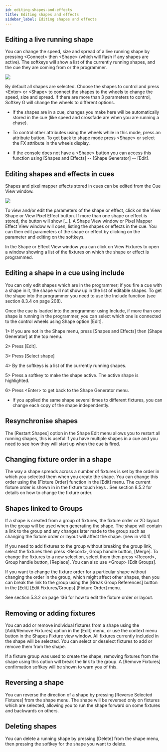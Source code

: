 ```yaml
---
id: editing-shapes-and-effects 
title: Editing shapes and effects
sidebar_label: Editing shapes and effects
---
```


Editing a live running shape
----------------------------

You can change the speed, size and spread of a live running shape by
pressing \<Connect\> then \<Shape\> (which will flash if any shapes are
active). The softkeys will show a list of the currently running shapes,
and the cue they are coming from or the programmer.

![](/docs/images/image201.png)

By default all shapes are selected. Choose the shapes to control and
press \<Enter\> or \<Shape\> to connect the shapes to the wheels to
change the speed, size and spread. If there are more than 3 parameters
to control, Softkey G will change the wheels to different options.

-   If the shapes are in a cue, changes you make here will be
    automatically stored in the cue (like speed and crossfade are when
    you are running a chase).

-   To control other attributes using the wheels while in this mode,
    press an attribute button. To get back to shape mode press \<Shape\>
    or select the FX attribute in the wheels display.

-   If the console does not have a \<Shape\> button you can access this
    function using \[Shapes and Effects\] -- \[Shape Generator\] --
    \[Edit\].

Editing shapes and effects in cues
----------------------------------

Shapes and pixel mapper effects stored in cues can be edited from the
Cue View window.

![](/docs/images/image202.png)

To view and/or edit the parameters of the shape or effect, click on the
View Shape or View Pixel Effect button. If more than one shape or effect
is stored, the button will show \[...\]. A Shape View window or Pixel
Mapper Effect View window will open, listing the shapes or effects in
the cue. You can then edit parameters of the shape or effect by clicking
on the parameter and editing on the softkeys.

In the Shape or Effect View window you can click on View Fixtures to
open a window showing a list of the fixtures on which the shape or
effect is programmed.

Editing a shape in a cue using include
--------------------------------------

You can only edit shapes which are in the programmer; if you fire a cue
with a shape in it, the shape will not show up in the list of editable
shapes. To get the shape into the programmer you need to use the Include
function (see section 8.3.4 on page 208).

Once the cue is loaded into the programmer using Include, if more than
one shape is running in the programmer, you can select which one is
connected to the control wheels using Shape option \[Edit\].

1\> If you are not in the Shape menu, press \[Shapes and Effects\] then
\[Shape Generator\] at the top menu.

2\> Press \[Edit\].

3\> Press \[Select shape\]

4\> By the softkeys is a list of the currently running shapes.

5\> Press a softkey to make the shape active. The active shape is
highlighted.

6\> Press \<Enter\> to get back to the Shape Generator menu.

-   If you applied the same shape several times to different fixtures,
    you can change each copy of the shape independently.

Resynchronise shapes
--------------------

The \[Restart Shapes\] option in the Shape Edit menu allows you to
restart all running shapes, this is useful if you have multiple shapes
in a cue and you need to see how they will start up when the cue is
fired.

Changing fixture order in a shape
---------------------------------

The way a shape spreads across a number of fixtures is set by the order
in which you selected them when you create the shape. You can change
this order using the \[Fixture Order\] function in the \[Edit\] menu.
The current fixture order is shown in in the fixture touch keys . See
section 8.5.2 for details on how to change the fixture order.

Shapes linked to Groups
-----------------------

If a shape is created from a group of fixtures, the fixture order or 2D
layout in the group will be used when generating the shape. The shape
will contain a link to the group and any changes later made to the group
such as changing the fixture order or layout will affect the shape. (new
in v10.1)

If you need to add fixtures to the group without breaking the group
link, select the fixtures then press \<Record\>, Group handle button,
\[Merge\]. To change the fixtures to a new selection, select them then
press \<Record\>, Group handle button, \[Replace\]. You can also use
\<Group\> \[Edit Groups\].

If you want to change the fixture order for a particular shape without
changing the order in the group, which might affect other shapes, then
you can break the link to the group using the \[Break Group References\]
button in the \[Edit\] \[Edit Fixtures/Groups\] \[Fixture Order\] menu.

See section 5.3.2 on page 136 for how to edit the fixture order or
layout.

Removing or adding fixtures
---------------------------

You can add or remove individual fixtures from a shape using the
\[Add/Remove Fixtures\] option in the \[Edit\] menu, or use the context
menu button in the Shapes Fixture view window. All fixtures currently
included in the shape will be selected. You can select or deselect
fixtures to add or remove them from the shape.

If a fixture group was used to create the shape, removing fixtures from
the shape using this option will break the link to the group. A \[Remove
Fixtures\] confirmation softkey will be shown to warn you of this.

Reversing a shape
-----------------

You can reverse the direction of a shape by pressing \[Reverse Selected
Fixtures\] from the shape menu. The shape will be reversed only on
fixtures which are selected, allowing you to run the shape forward on
some fixtures and backwards on others.

Deleting shapes
---------------

You can delete a running shape by pressing \[Delete\] from the shape
menu, then pressing the softkey for the shape you want to delete.


